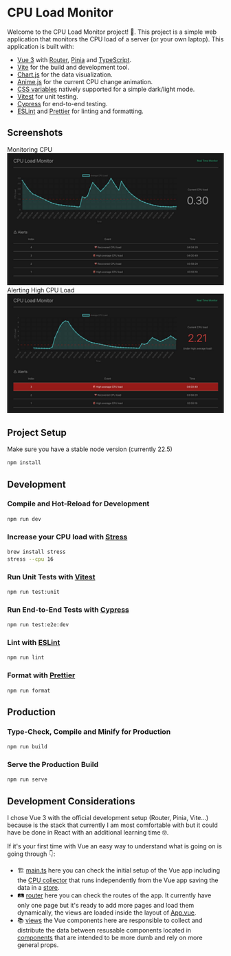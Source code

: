 # CPU Load Monitor
Welcome to the CPU Load Monitor project! 🤗. This project is a simple web application that monitors the CPU load of a server (or your own laptop). This application is built with:
- [Vue 3](https://vuejs.org/) with [Router](https://router.vuejs.org/), [Pinia](https://pinia.vuejs.org/) and [TypeScript](https://www.typescriptlang.org/).
- [Vite](https://vitejs.dev/) for the build and development tool.
- [Chart.js](https://vue-chartjs.org/) for the data visualization.
- [Anime.js](https://animejs.com/) for the current CPU change animation.
- [CSS variables](https://developer.mozilla.org/en-US/docs/Web/CSS/--*) natively supported for a simple dark/light mode.
- [Vitest](https://vitest.dev/) for unit testing.
- [Cypress](https://www.cypress.io/) for end-to-end testing.
- [ESLint](https://eslint.org/) and [Prettier](https://prettier.io/) for linting and formatting.

## Screenshots
Monitoring CPU
![CPU Load Monitor](./readme-images/cpu-load-monitor.jpeg)
Alerting High CPU Load
![CPU Load High](./readme-images/cpu-load-high.jpeg)

## Project Setup 
Make sure you have a stable node version (currently 22.5)
```sh
npm install
```

## Development

### Compile and Hot-Reload for Development
```sh
npm run dev
```

### Increase your CPU load with [Stress](https://github.com/resurrecting-open-source-projects/stress)
```sh
brew install stress
stress --cpu 16
```

### Run Unit Tests with [Vitest](https://vitest.dev/)

```sh
npm run test:unit
```

### Run End-to-End Tests with [Cypress](https://www.cypress.io/)

```sh
npm run test:e2e:dev
```

### Lint with [ESLint](https://eslint.org/)

```sh
npm run lint
```

### Format with [Prettier](https://prettier.io/)

```sh
npm run format
```

## Production

### Type-Check, Compile and Minify for Production

```sh
npm run build
```

### Serve the Production Build

```sh
npm run serve
```

## Development Considerations
I chose Vue 3 with the official development setup (Router, Pinia, Vite...) because is the stack that currently I am most comfortable with but it could have be done in React with an additional learning time 🤓.

If it's your first time with Vue an easy way to understand what is going on is going through 👇:
- 🏗️ [main.ts](./src/main.ts) here you can check the initial setup of the Vue app including the [CPU collector](./src/boot/cpuCollector.ts) that runs independently from the Vue app saving the data in a [store](./src/stores/cpuLoadsStore.ts).
- 🛤️ [router](./src/router/index.ts) here you can check the routes of the app. It currently have only one page but it's ready to add more pages and load them dynamically, the views are loaded inside the layout of [App.vue](./src/App.vue).
- 📚 [views](./src/views/) the Vue components here are responsible to collect and distribute the data between resusable components located in [components](./src/components/) that are intended to be more dumb and rely on more general props.
